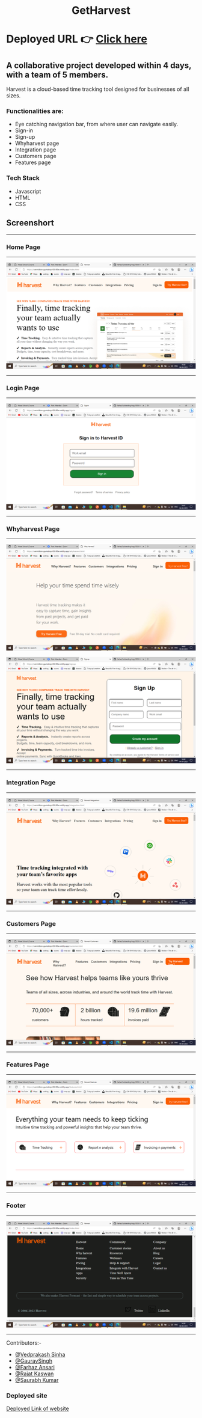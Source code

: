 <h1 align="center">GetHarvest</h1>

# Deployed URL 👉 [Click here](https://vermillion-gumdrop-83c95e.netlify.app/index.html/)

## A collaborative project developed within 4 days, with a team of 5 members.
 
Harvest is a cloud-based time tracking tool designed for businesses of all sizes.


### Functionalities are:

* Eye catching navigation bar, from where user can navigate easily. 
* Sign-in
* Sign-up
* Whyharvest page
* Integration page
* Customers page
* Features page

### Tech Stack

* Javascript
* HTML
* CSS




## Screenshort
<hr>

### Home Page

<hr>

![Screenshot (10)](./Img/Screenshot%20(203).png?raw=true)

<hr>




### Login Page

<hr>

![Screenshot (10)](./Img/Screenshot%20(205).png?raw=true)

<hr>


### Whyharvest Page

<hr>

![Screenshot (10)](./Img/Screenshot%20(206).png?raw=true)

![Screenshot (10)](./Img/Screenshot%20(207).png?raw=true)

<hr>

### Integration Page

<hr>

![Screenshot (10)](./Img/Screenshot%20(208).png?raw=true)

<hr>

### Customers Page

<hr>

![Screenshot (10)](./Img/Screenshot%20(209).png?raw=true)

<hr>

### Features Page

<hr>

![Screenshot (10)](./Img/Screenshot%20(210).png?raw=true)

<hr>

### Footer

<hr>

![Screenshot (10)](./Img/Screenshot%20(204).png?raw=true)


<hr>
 Contributors:-
 
 - [@Vedprakash Sinha](https://github.com/Vedprakas987)
 - [@GauravSingh](https://github.com/GauravSingh72)
 - [@Farhaz Ansari](https://github.com/farhaz1o)
 - [@Rajat Kaswan](https://github.com/rajato1209)
 - [@Saurabh Kumar](https://github.com/rajsaurabh78)
    

### Deployed site

[Deployed Link of website](https://vermillion-gumdrop-83c95e.netlify.app/index.html/)



